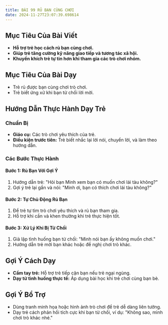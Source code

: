 ```yaml
---
title: BÀI 99 RỦ BẠN CÙNG CHƠI
date: 2024-11-27T23:07:39.698614
---
```


## Mục Tiêu Của Bài Viết
- **Hỗ trợ trẻ học cách rủ bạn cùng chơi.**
- **Giúp trẻ tăng cường kỹ năng giao tiếp và tương tác xã hội.**
- **Khuyến khích trẻ tự tin hơn khi tham gia các trò chơi nhóm.**

## Mục Tiêu Của Bài Dạy
- Trẻ rủ được bạn cùng chơi trò chơi.
- Trẻ biết ứng xử khi bạn từ chối lời mời.

## Hướng Dẫn Thực Hành Dạy Trẻ

### Chuẩn Bị
- **Giáo cụ:** Các trò chơi yêu thích của trẻ.
- **Điều kiện trước tiên:** Trẻ biết nhắc lại lời nói, chuyển lời, và làm theo hướng dẫn.

### Các Bước Thực Hành
#### Bước 1: Rủ Bạn Với Gợi Ý
1. Hướng dẫn trẻ: "Hỏi bạn Minh xem bạn có muốn chơi lái tàu không?"
2. Gợi ý trẻ lại gần và nói: "Minh ơi, bạn có thích chơi lái tàu không?"

#### Bước 2: Tự Chủ Động Rủ Bạn
1. Để trẻ tự tìm trò chơi yêu thích và rủ bạn tham gia.
2. Hỗ trợ khi cần và khen thưởng khi trẻ thực hiện tốt.

#### Bước 3: Xử Lý Khi Bị Từ Chối
1. Giả lập tình huống bạn từ chối: "Minh nói bạn ấy không muốn chơi."
2. Hướng dẫn trẻ mời bạn khác hoặc đề nghị chơi trò khác.

## Gợi Ý Cách Dạy
- **Cầm tay trẻ:** Hỗ trợ trẻ tiếp cận bạn nếu trẻ ngại ngùng.
- **Dạy từ tình huống thực tế:** Áp dụng bài học khi trẻ chơi cùng bạn bè.

## Gợi Ý Bổ Trợ
- Dùng tranh minh họa hoặc hình ảnh trò chơi để trẻ dễ dàng liên tưởng.
- Dạy trẻ cách phản hồi tích cực khi bạn từ chối, ví dụ: "Không sao, mình chơi trò khác nhé."
